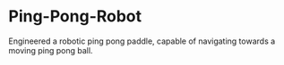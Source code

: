 # Ping-Pong-Robot
Engineered a robotic ping pong paddle, capable of navigating towards a moving ping pong ball. 
